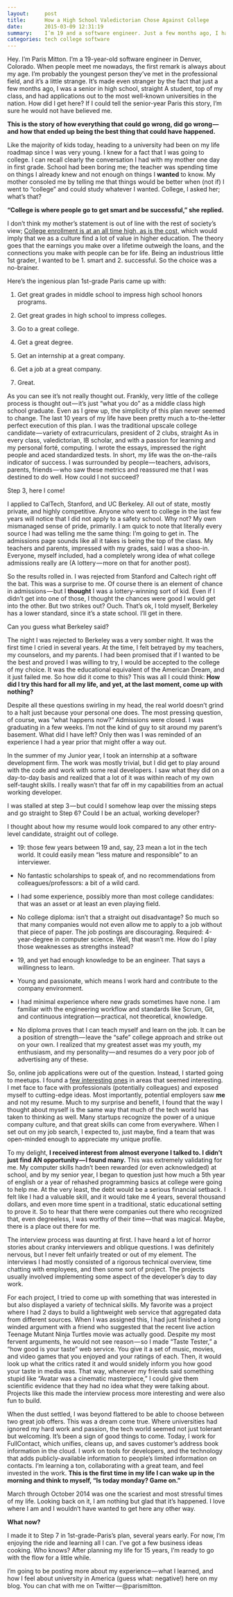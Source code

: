```yaml
---
layout:     post
title:      How a High School Valedictorian Chose Against College
date:       2015-03-09 12:31:19
summary:    I’m 19 and a software engineer. Just a few months ago, I had an application out to Stanford and was sure I would be anywhere but here. The story of how everything that could go wrong, did go wrong.
categories: tech college software
---
```


Hey. I’m Paris Mitton. I’m a 19-year-old software engineer in Denver, Colorado. When people meet me nowadays, the first remark is always about my age. I’m probably the youngest person they’ve met in the professional field, and it’s a little strange. It’s made even stranger by the fact that just a few months ago, I was a senior in high school, straight A student, top of my class, and had applications out to the most well-known universities in the nation. How did I get here? If I could tell the senior-year Paris this story, I’m sure he would not have believed me.

**This is the story of how everything that could go wrong, did go wrong — and how that ended up being the best thing that could have happened.**

Like the majority of kids today, heading to a university had been on my life roadmap since I was very young. I knew for a fact that I was going to college. I can recall clearly the conversation I had with my mother one day in first grade. School had been boring me; the teacher was spending time on things I already knew and not enough on things I **wanted** to know. My mother consoled me by telling me that things would be better when (not if) I went to “college” and could study whatever I wanted. College, I asked her; what’s that?

**“College is where people go to get smart and be successful,” she replied.**

I don’t think my mother’s statement is out of line with the rest of society’s view; [College enrollment is at an all time high, as is the cost,](http://www.npr.org/2014/03/18/290868013/how-the-cost-of-college-went-from-affordable-to-sky-high) which would imply that we as a culture find a lot of value in higher education. The theory goes that the earnings you make over a lifetime outweigh the loans, and the connections you make with people can be for life. Being an industrious little 1st grader, I wanted to be 1. smart and 2. successful. So the choice was a no-brainer.

Here’s the ingenious plan 1st-grade Paris came up with:

1. Get great grades in middle school to impress high school honors programs.

2. Get great grades in high school to impress colleges.

3. Go to a great college.

4. Get a great degree.

5. Get an internship at a great company.

6. Get a job at a great company.

7. Great.

As you can see it’s not really thought out. Frankly, very little of the college process is thought out — it’s just “what you do” as a middle class high school graduate. Even as I grew up, the simplicity of this plan never seemed to change. The last 10 years of my life have been pretty much a to-the-letter perfect execution of this plan. I was the traditional upscale college candidate — variety of extracurriculars, president of 2 clubs, straight As in every class, valedictorian, IB scholar, and with a passion for learning and my personal forté, computing. I wrote the essays, impressed the right people and aced standardized tests. In short, my life was the on-the-rails indicator of success. I was surrounded by people — teachers, advisors, parents, friends — who saw these metrics and reassured me that I was destined to do well. How could I not succeed?

Step 3, here I come!

I applied to CalTech, Stanford, and UC Berkeley. All out of state, mostly private, and highly competitive. Anyone who went to college in the last few years will notice that I did not apply to a safety school. Why not? My own mismanaged sense of pride, primarily. I am quick to note that literally every source I had was telling me the same thing: I’m going to get in. The admissions page sounds like all it takes is being the top of the class. My teachers and parents, impressed with my grades, said I was a shoo-in. Everyone, myself included, had a completely wrong idea of what college admissions really are (A lottery — more on that for another post).

So the results rolled in. I was rejected from Stanford and Caltech right off the bat. This was a surprise to me. Of course there is an element of chance in admissions — but I **thought** I was a lottery-winning sort of kid. Even if I didn’t get into one of those, I thought the chances were good I would get into the other. But two strikes out? Ouch. That’s ok, I told myself, Berkeley has a lower standard, since it’s a state school. I’ll get in there.

Can you guess what Berkeley said?

The night I was rejected to Berkeley was a very somber night. It was the first time I cried in several years. At the time, I felt betrayed by my teachers, my counselors, and my parents. I had been promised that if I wanted to be the best and proved I was willing to try, I would be accepted to the college of my choice. It was the educational equivalent of the American Dream, and it just failed me. So how did it come to this? This was all I could think: **How did I try this hard for all my life, and yet, at the last moment, come up with nothing?**

Despite all these questions swirling in my head, the real world doesn’t grind to a halt just because your personal one does. The most pressing question, of course, was “what happens now?” Admissions were closed. I was graduating in a few weeks. I’m not the kind of guy to sit around my parent’s basement. What did I have left? Only then was I was reminded of an experience I had a year prior that might offer a way out.

In the summer of my Junior year, I took an internship at a software development firm. The work was mostly trivial, but I did get to play around with the code and work with some real developers. I saw what they did on a day-to-day basis and realized that a lot of it was within reach of my own self-taught skills. I really wasn’t that far off in my capabilities from an actual working developer.

I was stalled at step 3 — but could I somehow leap over the missing steps and go straight to Step 6? Could I be an actual, working developer?

I thought about how my resume would look compared to any other entry-level candidate, straight out of college.

- 19: those few years between 19 and, say, 23 mean a lot in the tech world. It could easily mean “less mature and responsible” to an interviewer.
- No fantastic scholarships to speak of, and no recommendations from colleagues/professors: a bit of a wild card.
- I had some experience, possibly more than most college candidates: that was an asset or at least an even playing field.
- No college diploma: isn’t that a straight out disadvantage? So much so that many companies would not even allow me to apply to a job without that piece of paper. The job postings are discouraging. Required: 4-year-degree in computer science. Well, that wasn’t me.
How do I play those weaknesses as strengths instead?

- 19, and yet had enough knowledge to be an engineer. That says a willingness to learn.
- Young and passionate, which means I work hard and contribute to the company environment.
- I had minimal experience where new grads sometimes have none. I am familiar with the engineering workflow and standards like Scrum, Git, and continuous integration — practical, not theoretical, knowledge.
- No diploma proves that I can teach myself and learn on the job. It can be a position of strength — leave the “safe” college approach and strike out on your own.
I realized that my greatest asset was my youth, my enthusiasm, and my personality — and resumes do a very poor job of advertising any of these.

So, online job applications were out of the question. Instead, I started going to meetups. I found a [few interesting ones](http://meetup.com/) in areas that seemed interesting. I met face to face with professionals (potentially colleagues) and exposed myself to cutting-edge ideas. Most importantly, potential employers saw **me** and not my resume. Much to my surprise and benefit, I found that the way I thought about myself is the same way that much of the tech world has taken to thinking as well. Many startups recognize the power of a unique company culture, and that great skills can come from everywhere. When I set out on my job search, I expected to, just maybe, find a team that was open-minded enough to appreciate my unique profile.

To my delight, **I received interest from almost everyone I talked to. I didn’t just find AN opportunity — I found many.** This was extremely validating for me. My computer skills hadn’t been rewarded (or even acknowledged) at school, and by my senior year, I began to question just how much a 5th year of english or a year of rehashed programming basics at college were going to help me. At the very least, the debt would be a serious financial setback. I felt like I had a valuable skill, and it would take me 4 years, several thousand dollars, and even more time spent in a traditional, static educational setting to prove it. So to hear that there were companies out there who recognized that, even degreeless, I was worthy of their time — that was magical. Maybe, there is a place out there for me.

The interview process was daunting at first. I have heard a lot of horror stories about cranky interviewers and oblique questions. I was definitely nervous, but I never felt unfairly treated or out of my element. The interviews I had mostly consisted of a rigorous technical overview, time chatting with employees, and then some sort of project. The projects usually involved implementing some aspect of the developer’s day to day work.

For each project, I tried to come up with something that was interested in but also displayed a variety of technical skills. My favorite was a project where I had 2 days to build a lightweight web service that aggregated data from different sources. When I was assigned this, I had just finished a long winded argument with a friend who suggested that the recent live action Teenage Mutant Ninja Turtles movie was actually good. Despite my most fervent arguments, he would not see reason — so I made “Taste Tester,” a “how good is your taste” web service. You give it a set of music, movies, and video games that you enjoyed and your ratings of each. Then, it would look up what the critics rated it and would snidely inform you how good your taste in media was. That way, whenever my friends said something stupid like “Avatar was a cinematic masterpiece,” I could give them scientific evidence that they had no idea what they were talking about. Projects like this made the interview process more interesting and were also fun to build.

When the dust settled, I was beyond flattered to be able to choose between two great job offers. This was a dream come true. Where universities had ignored my hard work and passion, the tech world seemed not just tolerant but welcoming. It’s been a sign of good things to come. Today, I work for FullContact, which unifies, cleans up, and saves customer’s address book information in the cloud. I work on tools for developers, and the technology that adds publicly-available information to people’s limited information on contacts. I’m learning a ton, collaborating with a great team, and feel invested in the work. **This is the first time in my life I can wake up in the morning and think to myself, “Is today monday? Game on.”**

March through October 2014 was one the scariest and most stressful times of my life. Looking back on it, I am nothing but glad that it’s happened. I love where I am and I wouldn’t have wanted to get here any other way.

**What now?**

I made it to Step 7 in 1st-grade-Paris’s plan, several years early. For now, I’m enjoying the ride and learning all I can. I’ve got a few business ideas cooking. Who knows? After planning my life for 15 years, I’m ready to go with the flow for a little while.

I’m going to be posting more about my experience — what I learned, and how I feel about university in America (guess what: negative!) here on my blog. You can chat with me on Twitter — @parismitton.